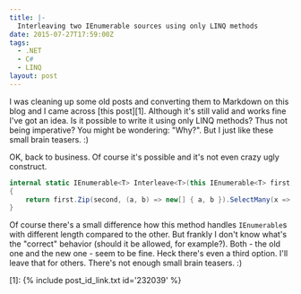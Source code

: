 ```yaml
---
title: |-
  Interleaving two IEnumerable sources using only LINQ methods
date: 2015-07-27T17:59:00Z
tags:
  - .NET
  - C#
  - LINQ
layout: post
---
```

I was cleaning up some old posts and converting them to Markdown on this blog and I came across [this post][1]. Although it's still valid and works fine I've got an idea. Is it possible to write it using only LINQ methods? Thus not being imperative? You might be wondering: "Why?". But I just like these small brain teasers. :) 

<!-- excerpt -->

OK, back to business. Of course it's possible and it's not even crazy ugly construct.

```csharp
internal static IEnumerable<T> Interleave<T>(this IEnumerable<T> first, IEnumerable<T> second)
{
	return first.Zip(second, (a, b) => new[] { a, b }).SelectMany(x => x);
}
```

Of course there's a small difference how this method handles `IEnumerable`s with different length compared to the other. But frankly I don't know what's the "correct" behavior (should it be allowed, for example?). Both - the old one and the new one - seem to be fine. Heck there's even a third option. I'll leave that for others. There's not enough small brain teasers. :)      

[1]: {% include post_id_link.txt id='232039' %}
